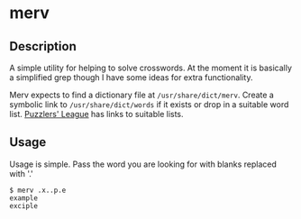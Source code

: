 merv
====

## Description

A simple utility for helping to solve crosswords. At the moment it is basically
a simplified grep though I have some ideas for extra functionality.

Merv expects to find a dictionary file at `/usr/share/dict/merv`. Create a
symbolic link to `/usr/share/dict/words` if it exists or drop in a suitable word
list. [Puzzlers' League][0] has links to suitable lists.

## Usage

Usage is simple. Pass the word you are looking for with blanks replaced with '.'

    $ merv .x..p.e
    example
    exciple

[0]: http://www.puzzlers.org/dokuwiki/doku.php?id=solving:wordlists:about:start 
